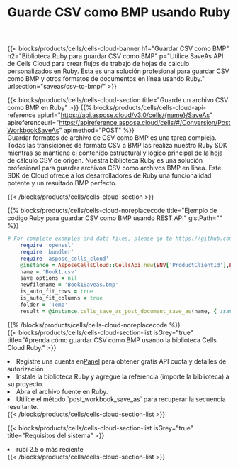 ﻿---
title:  Guarde CSV como BMP usando Ruby
description:  Utilizando Aspose.Cells Cloud SDK para Ruby para guardar el archivo en formato CSV como archivo en formato BMP.
kwords: Excel, Save CSV as BMP, REST, Ruby
howto: How to save CSV as BMP using Aspose.Cells Cloud Ruby library.
---
{{< blocks/products/cells/cells-cloud-banner h1="Guardar CSV como BMP" h2="Biblioteca Ruby para guardar CSV como BMP" p="Utilice SaveAs API de Cells Cloud para crear flujos de trabajo de hojas de cálculo personalizados en Ruby. Esta es una solución profesional para guardar CSV como BMP y otros formatos de documentos en línea usando Ruby." urlsection="saveas/csv-to-bmp/" >}}

{{< blocks/products/cells/cells-cloud-section title="Guarde un archivo CSV como BMP en Ruby" >}}
{{% blocks/products/cells/cells-cloud-api-reference apiurl="https://api.aspose.cloud/v3.0/cells/{name}/SaveAs" apireferenceurl="https://apireference.aspose.cloud/cells/#/Conversion/PostWorkbookSaveAs" apimethod="POST" %}}
<br/>
Guardar formatos de archivo de CSV como BMP es una tarea compleja. Todas las transiciones de formato CSV a BMP las realiza nuestro Ruby SDK mientras se mantiene el contenido estructural y lógico principal de la hoja de cálculo CSV de origen. Nuestra biblioteca Ruby es una solución profesional para guardar archivos CSV como archivos BMP en línea. Este SDK de Cloud ofrece a los desarrolladores de Ruby una funcionalidad potente y un resultado BMP perfecto.

{{< /blocks/products/cells/cells-cloud-section >}}

{{% blocks/products/cells/cells-cloud-noreplacecode title="Ejemplo de código Ruby para guardar CSV como BMP usando REST API" gistPath="" %}}
  
```ruby
# For complete examples and data files, please go to https://github.com/aspose-cells-cloud/aspose-cells-cloud-ruby/
    require 'openssl'
    require 'bundler'
    require 'aspose_cells_cloud'
    @instance = AsposeCellsCloud::CellsApi.new(ENV['ProductClientId'],ENV['ProductClientSecret'])
    name = 'Book1.csv'
    save_options = nil
    newfilename = 'Book1Saveas.bmp'
    is_auto_fit_rows = true
    is_auto_fit_columns = true
    folder = 'Temp'
    result = @instance.cells_save_as_post_document_save_as(name, { :save_options=>save_options, :newfilename=>(folder+"/"+newfilename), :is_auto_fit_rows=>is_auto_fit_rows, :is_auto_fit_columns=>is_auto_fit_columns, :folder=>folder})
```
  
{{% /blocks/products/cells/cells-cloud-noreplacecode %}}
<br/>
{{< blocks/products/cells/cells-cloud-section-list isGrey="true" title="Aprenda cómo guardar CSV como BMP usando la biblioteca Cells Cloud Ruby." >}}
<li> Registre una cuenta en<a href="https://dashboard.aspose.cloud/">Panel</a> para obtener gratis API cuota y detalles de autorización</li>
<li>Instale la biblioteca Ruby y agregue la referencia (importe la biblioteca) a su proyecto.</li>
<li>Abra el archivo fuente en Ruby.</li>
<li>Utilice el método `post_workbook_save_as` para recuperar la secuencia resultante.</li>
{{< /blocks/products/cells/cells-cloud-section-list >}}

{{< blocks/products/cells/cells-cloud-section-list isGrey="true" title="Requisitos del sistema" >}}
<li>rubí 2.5 o más reciente</li>
{{< /blocks/products/cells/cells-cloud-section-list >}}
